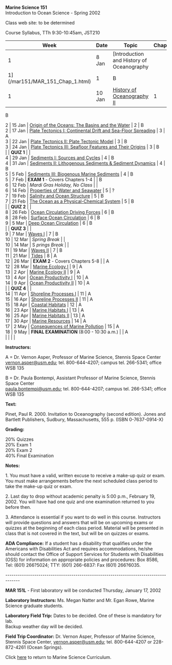 **Marine Science 151**  
Introduction to Ocean Science - Spring 2002

Class web site: to be determined

Course Syllabus, TTh 9:30-10:45am, JST210



**Week** | **Date** | **Topic** | **Chapter** | **Prof**.  
---|---|---|---|---  
1 | 8 Jan | [Introduction and History of Oceanography
1](/mar151/MAR_151_Chap_1.html) | 1 | B  
1 | 10 Jan | [History of Oceanography II](/mar151/MAR_151_Chap_1.html) | 1 |

B  
  
2 | 15 Jan | [Origin of the Oceans: The Basins and the
Water](/mar151/MAR_151_Chap_2.html) | 2 | B  
2 | 17 Jan | [Plate Tectonics I: Continental Drift and Sea-Floor
Spreading](/mar151/MAR_151_Chap_3a.html) | 3 | A  
3 | 22 Jan | [Plate Tectonics II: Plate Tectonic
Model](/mar151/MAR_151_Chap_3b.html) | 3 | B  
3 | 24 Jan | [Plate Tectonics III: Seafloor Features and Their
Origins](/mar151/MAR_151_Chap_3c.html) | 3 | B  
  |   | **QUIZ 1** |    |  
4 | 29 Jan | [Sediments I: Sources and Cycles](/mar151/MAR_151_Chap_4a.html) |
4 | B  
4 | 31 Jan | [Sediments II: Lithogenous Sediments & Sediment
Dynamics](/mar151/MAR_151_Chap_4b.html) | 4 | B  
5 | 5 Feb | [Sediments III: Biogenous Marine
Sediments](/mar151/MAR_151_Chap_4c.html) | 4 | B  
5 | 7 Feb | **EXAM 1** \- Covers Chapters 1-4 |    | B  
6 | 12 Feb | _Mardi Gras Holiday, No Class_ |    |  
6 | 14 Feb | [Properties of Water and Seawater](/mar151/MAR_151_Chap_5a.html)
| 5 | ?  
7 | 19 Feb | [Salinity and Ocean Structure](/mar151/MAR_151_Chap_5b.html) | 5
| B  
7 | 21 Feb | [The Ocean as a Physical-Chemical
System](/mar151/MAR_151_Chap_5c.html) | 5 | B  
  |   | **QUIZ 2** |    |  
8 | 26 Feb | [Ocean Circulation Driving Forces](/mar151/MAR_151_Chap_6a.html)
| 6 | B  
8 | 28 Feb | [Surface Ocean Circulation](/mar151/MAR_151_Chap_6b.html) | 6 | B  
9 | 5 Mar | [Deep Ocean Circulation](/mar151/MAR_151_Chap_6c.html) | 6 | B  
  |   | **QUIZ 3** |    |  
9 | 7 Mar | [Waves I](/mar151/MAR_151_Chap_7a.html) | 7 | B  
10 | 12 Mar | _Spring Break_ |    |  
10 | 14 Mar | S _prings Break_ |    |  
11 | 19 Mar | [Waves II](/mar151/MAR_151_Chap_7b.html) | 7 | B  
11 | 21 Mar | [Tides](/mar151/MAR_151_Chap_8a.html) | 8 | A  
12 | 26 Mar | **EXAM 2** \- Covers Chapters 5-8 |    | A  
12 | 28 Mar | [Marine Ecology I](/mar151/MAR_151_Chap_9.html) | 9 | A  
13 | 2 Apr | [Marine Ecology II](/mar151/MAR_151_Chap_9.html) | 9 | A  
13 | 4 Apr | [Ocean Productivity I](/mar151/MAR_151_Chap_10.html) | 10 | A  
14 | 9 Apr | [Ocean Productivity II](/mar151/MAR_151_Chap_10.html) | 10 | A  
  |   | **QUIZ 4** |    |  
14 | 11 Apr | [Shoreline Processes I](/mar151/MAR_151_Chap_11.html) | 11 | A  
15 | 16 Apr | [Shoreline Processes II](/mar151/MAR_151_Chap_11.html) | 11 | A  
15 | 18 Apr | [Coastal Habitats](/mar151/MAR_151_Chap_12.html) | 12 | A  
16 | 23 Apr | [Marine Habitats I](/mar151/MAR_151_Chap_13.html) | 13 | A  
16 | 25 Apr | [Marine Habitats II](/mar151/MAR_151_Chap_13.html) | 13 | A  
17 | 30 Apr | [Marine Resources](/mar151/MAR_151_Chap_14.html) | 14 | A  
17 | 2 May | [Consequences of Marine Pollution](/mar151/MAR_151_Chap_15.html)
| 15 | A  
18 | 9 May | **FINAL EXAMINATION** (8:00 - 10:30 a.m.) |    | A  
  |   |   |   |  
  
**Instructors:**

A = Dr. Vernon Asper, Professor of Marine Science, Stennis Space Center  
vernon.asper@usm.edu; tel. 800-644-4207; campus tel. 266-5341; office WSB 135

B = Dr. Paula Bontempi, Assistant Professor of Marine Science, Stennis Space
Center  
paula.bontempi@usm.edu; tel. 800-644-4207; campus tel. 266-5341; office WSB
135

  
**Text:**

Pinet, Paul R. 2000. Invitation to Oceanography (second edition). Jones and
Bartlett Publishers, Sudbury, Massachusetts, 555 p. (ISBN 0-7637-0914-X)

**Grading:**

20% Quizzes  
20% Exam 1  
20% Exam 2  
40% Final Examination

**Notes:**

1\. You must have a valid, written excuse to receive a make-up quiz or exam.
You must make arrangements before the next scheduled class period to take the
make-up quiz or exam.

2\. Last day to drop without academic penalty is 5:00 p.m., February 19, 2002.
You will have had one quiz and one examination returned to you before then.

3\. Attendance is essential if you want to do well in this course. Instructors
will provide questions and answers that will be on upcoming exams or quizzes
at the beginning of each class period. Material will be presented in class
that is not covered in the text, but will be on quizzes or exams.

**ADA Compliance:** If a student has a disability that qualifies under the
Americans with Disabilities Act and requires accommodations, he/she should
contact the Office of Support Services for Students with Disabilities (OSS)
for information on appropriate policies and procedures: Box 8586, Tel: (601)
266?5024; TTY: (601) 266-6837: Fax (601) 266?6035.

\-------------------------------------------------------------------------------------

**MAR 151L** \- First laboratory will be conducted Thursday, January 17, 2002

**Laboratory Instructors:** Ms. Megan Natter and Mr. Egan Rowe, Marine Science
graduate students.

**Laboratory Field Trip:** Dates to be decided. One of these is mandatory for
lab.  
Backup weather day will be decided.

**Field Trip Coordinator:** Dr. Vernon Asper, Professor of Marine Science,
Stennis Space Center, vernon.asper@usm.edu; tel. 800-644-4207 or 228-872-4261
(Ocean Springs).

Click [here](/marsci/courses.html) to return to Marine Science Curriculum.  


